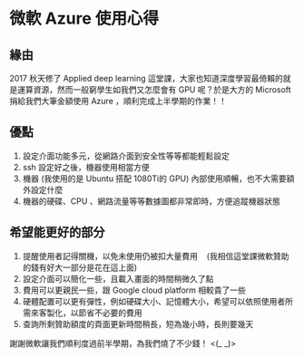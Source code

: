 # 微軟 Azure 使用心得

## 緣由

2017 秋天修了 Applied deep learning 這堂課，大家也知道深度學習最倚賴的就是運算資源，然而一般窮學生如我們又怎麼會有 GPU 呢？於是大方的 Microsoft 捐給我們大筆金額使用 Azure ，順利完成上半學期的作業！！

## 優點

1. 設定介面功能多元，從網路介面到安全性等等都能輕鬆設定
2. ssh 設定好之後，機器使用相當方便
3. 機器 (我使用的是 Ubuntu 搭配 1080Ti的 GPU) 內部使用順暢，也不大需要額外設定什麼
4. 機器的硬碟、CPU 、網路流量等等數據圖都非常即時，方便追蹤機器狀態

## 希望能更好的部分

1. 提醒使用者記得關機，以免未使用仍被扣大量費用
    (我相信這堂課微軟贊助的錢有好大一部分是花在這上面)
2. 設定介面可以簡化一些，且載入畫面的時間稍微久了點
3. 費用可以更親民一些，跟 Google cloud platform 相較貴了一些
4. 硬體配置可以更有彈性，例如硬碟大小、記憶體大小，希望可以依照使用者所需來客製化，以節省不必要的費用
5. 查詢所剩贊助額度的頁面更新時間稍長，短為幾小時，長則要幾天

謝謝微軟讓我們順利度過前半學期，為我們燒了不少錢！ <(_ _)>
